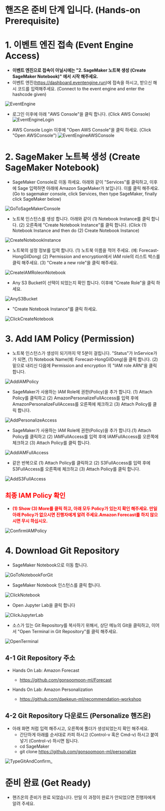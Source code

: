 # 핸즈온 준비 단계 입니다. (Hands-on Prerequisite)

# 1. 이벤트 엔진 접속 (Event Engine Access)
- **이벤트 엔진으로 접속이 아닐시에는 "2. SageMaker 노트북 생성 (Create SageMaker Notebook)" 에서 시작 해주세요.**
- 이벤트 엔진(https://dashboard.eventengine.run)에 접속을 하시고, 받으신 해시 코드를 입력해주세요. (Connect to the event engine and enter the hashcode given)

![EventEngine](img/Fig0.1-EventEngine.png)

- 로그인 이후에 아래 "AWS Console"을 클릭 합니다. (Click AWS Console)
![EventEngineLogin](img/Fig0.2-EventEngineLogin.png)

- AWS Console Login 이후에 "Open AWS Console"을 클릭 하세요. (Click "Open AWSConsole")
![EventEngineAWSConsole](img/Fig0.3-EventEngineAWSConsole.png)

# 2. SageMaker 노트북 생성 (Create SageMaker Notebook)

- SageMaker Console로 이동 하세요. 아래와 같이 "Services"를 클릭하고, 이후에 Sage 입력하면 아래에 Amazon SageMaker가 보입니다. 이를 클릭 해주세요. (Go to sagemaker console, click Services, then type SageMaker, finally click SageMaker below)

![GoToSageMakerConsole](img/Fig1.0-GoToSageMaker.png)

- 노트북 인스턴스를 생성 합니다. 아래와 같이 (1) Notebook Instance를 클릭 합니다. (2) 오른족에 "Create Notebook Instance"를 클릭 합니다. (Click (1) Notebook Instance and then do (2) Create Notebook Instance) 

![CreateNotebookInstance](img/Fig1.1-CreateNotebook.png)

- 노트북의 설정 정보를 입력 합니다. (1) 노트북 이름을 적어 주세요. (예: Forecast-HongGilDong) (2) Permission and encryption에서 IAM role의 리스트 박스를 클릭 해주세요. (3) "Create a new role"을 클릭 해주세요.

![CreateIAMRoleonNotebook](img/Fig1.2-CreateIAMRole.png)

- Any S3 Bucket이 선택이 되었는지 확인 합니다. 이후에 "Create Role"을 클릭 하세요.

![AnyS3Bucket](img/Fig1.3-AnyS3Bucket.png)

- "Create Notebook Instance"를 클릭 하세요.

![ClickCreateNotebook](img/Fig1.4-ClickNotebook.png)

# 3. Add IAM Policy (Permission) 

- 노트북 인스턴스가 생성이 되기까지 약 5분이 걸립니다. "Status"가 InService가 가 되면, (1) Notebook Name(예: Forecast-HongGilDong)을 클릭 합니다. (2) 밑으로 내리신 다음에 Permission and encryption 의 "IAM role ARN"을 클릭 합니다. 

![AddIAMPolicy](img/Fig.2.0-AddIAMPolicy.png)


- SageMaker가 사용하는 IAM Role에 권한(Policy)을 추가 합니다.  (1) Attach Policy를 클릭하고 (2) AmazonPersonalizeFullAccess를 입력 후에 AmazonPersonalizeFullAccess를 오른쪽에 체크하고 (3) Attach Policy를 클릭 합니다.

![AddPersonalizeAccess](img/Fig.2.4-AddPersonalizeAccess.png)


- SageMaker가 사용하는 IAM Role에 권한(Policy)을 추가 합니다.(1) Attach Policy를 클릭하고 (2) IAMFullAccess를 입력 후에 IAMFullAccess를 오른쪽에 체크하고 (3) Attach Policy를 클릭 합니다.

![AddIAMFullAccess](img/Fig.2.2-AddIAMFullAccess.png)

- 같은 반복으로 (1) Attach Policy를 클릭하고 (2) S3FullAccess를 입력 후에 S3FullAccess를 오른쪽에 체크하고 (3) Attach Policy를 클릭 합니다.

![AddS3FullAccess](img/Fig2.3-AddS3FullAccess.png)


## <font color=red>최종 IAM Policy 확인</font>

- <b><font color="red"> (1) Show (3) More를 클릭 하고, 아래 모두 Policy가 있는지 확인 해주세요. 만일 아래 Policy가 없으시면 진행자에게 알려 주세요.Amazon Forecast를 하지 않으시면 무시 하십시오.</font></b>

![ConfirmIAMPolicy](img/Fig.2.5-ConfirmIAMPolicy.png)

# 4. Download Git Repository

- SageMaker Notebook으로 이동 합니다.

![GoToNotebookForGit](img/Fig.4.0-GoToNotebook.png)

- SageMaker Notebook 인스턴스를 클릭 합니다.

![ClickNotebook](img/Fig.4.1-ClickNotebookInstance.png)

- Open Jupyter Lab을 클릭 합니다

![ClickJupyterLab](img/Fig.4.2-ClickJupyterLab.png)

- 소스가 있는 Git Repository를 복사하기 위해서, 상단 메뉴의 Git을 클릭하고, 이어서 "Open Terminal in Git Repository"를 클릭 해주세요.

![OpenTerminal](img/Fig.4.3-OpenTermianl.png)

## 4-1 Git Repository 주소

- Hands On Lab: Amazon Forecast
    - https://github.com/gonsoomoon-ml/Forecast
    
- Hands On Lab: Amazon Personalization
    - https://github.com/daekeun-ml/recommendation-workshop
    
## 4-2 Git Repository 다운로드 (Personalize 핸즈온)

- 아래 화면 처럼 입력 해주시고, 오른쪽에 폴더가 생성되었는지 확인 해주세요.
    - 간단하게 아래를 순서대로 카피 하시고 (Control-v 혹은 Cmd-v) 하시고 붙여넣기 (Control-v) 하시면 됩니다.
    - cd SageMaker
    - git clone https://github.com/gonsoomoon-ml/personalize   
    

![TypeGitAndConfirm_](img/Fig.4.4.TypeGitandConfirm.png)

# 준비 완료 (Get Ready)

- 핸즈온의 준비가 완료 되었습니다. 만일 이 과정이 완료가 안되었으면 진행자에게 알려 주세요.

